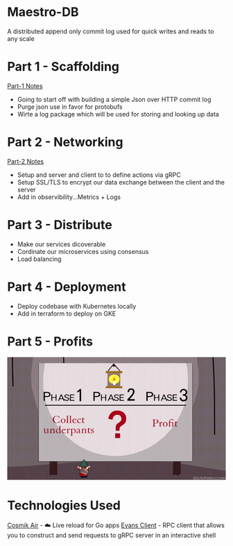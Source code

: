 # Maestro-DB
A distributed append only commit log used for quick writes and reads to any scale 


# Part 1 - Scaffolding
[Part-1 Notes](assets/Part-1%20Notes.md)
- Going to start off with building a simple Json over HTTP commit log
- Purge json use in favor for protobufs
- Wirte a log package which will be used for storing and looking up data

# Part 2 - Networking
[Part-2 Notes](assets/Part-2%20Notes.md)
- Setup and server and client to to define actions via gRPC
- Setup SSL/TLS to encrypt our data exchange between the client and the server
- Add in observibility...Metrics + Logs

# Part 3 - Distribute
- Make our services dicoverable
- Cordinate our microservices using consensus
- Load balancing

# Part 4 - Deployment
- Deploy codebase with Kubernetes locally
- Add in terraform to deploy on GKE

# Part 5 - Profits
![alt text](assets/underpants_gnomes.jpeg)


# Technologies Used
[Cosmik Air](https://github.com/cosmtrek/air) - ☁️ Live reload for Go apps
[Evans Client](https://github.com/ktr0731/evans) - RPC client that allows you to construct and send requests to gRPC server in an interactive shell